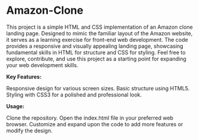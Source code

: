 # Amazon-Clone

This project is a simple HTML and CSS implementation of an Amazon clone landing page. Designed to mimic the familiar layout of the Amazon website, it serves as a learning exercise for front-end web development. The code provides a responsive and visually appealing landing page, showcasing fundamental skills in HTML for structure and CSS for styling. Feel free to explore, contribute, and use this project as a starting point for expanding your web development skills.

**Key Features:**

Responsive design for various screen sizes.
Basic structure using HTML5.
Styling with CSS3 for a polished and professional look.

**Usage:**

Clone the repository.
Open the index.html file in your preferred web browser.
Customize and expand upon the code to add more features or modify the design.
